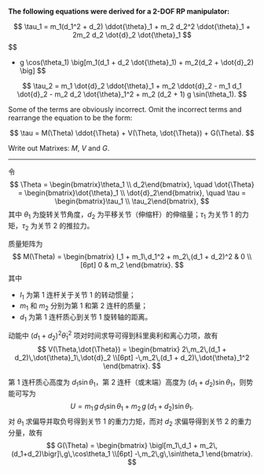 **The following equations were derived for a 2-DOF RP manipulator:**

$$
\tau_1 = m_1(d_1^2 + d_2) \ddot{\theta}_1 + m_2 d_2^2 \ddot{\theta}_1 + 2m_2 d_2 \dot{d}_2 \dot{\theta}_1
$$
$$
+ g \cos(\theta_1) \big[m_1(d_1 + d_2 \dot{\theta}_1) + m_2(d_2 + \dot{d}_2) \big]
$$

$$
\tau_2 = m_1 \dot{d}_2 \ddot{\theta}_1 + m_2 \ddot{d}_2 - m_1 d_1 \dot{d}_2 - m_2 d_2 \dot{\theta}_1^2 + m_2 (d_2 + 1) g \sin(\theta_1).
$$

Some of the terms are obviously incorrect. Omit the incorrect terms and rearrange the equation to be the form:

$$
\tau = M(\Theta) \ddot{\Theta} + V(\Theta, \dot{\Theta}) + G(\Theta).
$$

Write out Matrixes: $M$, $V$ and $G$.


---



   令
   $$
   \Theta = \begin{bmatrix}\theta_1 \\ d_2\end{bmatrix}, \quad
   \dot{\Theta} = \begin{bmatrix}\dot{\theta}_1 \\ \dot{d}_2\end{bmatrix}, \quad
   \tau = \begin{bmatrix}\tau_1 \\ \tau_2\end{bmatrix},
   $$
   其中 $\theta_1$ 为旋转关节角度，$d_2$ 为平移关节（伸缩杆）的伸缩量；$\tau_1$ 为关节 1 的力矩，$\tau_2$ 为关节 2 的推拉力。

   质量矩阵为
   $$
   M(\Theta) = \begin{bmatrix}
   I_1 + m_1\,d_1^2 + m_2\,(d_1 + d_2)^2 & 0 \\[6pt]
   0 & m_2
   \end{bmatrix}.
   $$
   其中  
   - $I_1$ 为第 1 连杆关于关节 1 的转动惯量；  
   - $m_1$ 和 $m_2$ 分别为第 1 和第 2 连杆的质量；  
   - $d_1$ 为第 1 连杆质心到关节 1 旋转轴的距离。

   动能中 $(d_1+d_2)^2\dot{\theta}_1^2$ 项对时间求导可得到科里奥利和离心力项，故有
   $$
   V(\Theta,\dot{\Theta}) = \begin{bmatrix}
   2\,m_2\,(d_1 + d_2)\,\dot{\theta}_1\,\dot{d}_2 \\[6pt]
   -\,m_2\,(d_1 + d_2)\,\dot{\theta}_1^2
   \end{bmatrix}.
   $$


  第 1 连杆质心高度为 $d_1\sin\theta_1$，第 2 连杆（或末端）高度为 $(d_1+d_2)\sin\theta_1$，则势能可写为  
   $$
   U = m_1\,g\,d_1\sin\theta_1 + m_2\,g\,(d_1+d_2)\sin\theta_1.
   $$
   对 $\theta_1$ 求偏导并取负号得到关节 1 的重力力矩，而对 $d_2$ 求偏导得到关节 2 的重力分量，故有
   $$
   G(\Theta) = \begin{bmatrix}
   \bigl[m_1\,d_1 + m_2\,(d_1+d_2)\bigr]\,g\,\cos\theta_1 \\[6pt]
   -\,m_2\,g\,\sin\theta_1
   \end{bmatrix}.
   $$

